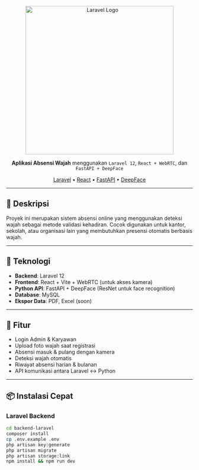 <p align="center">
  <p align="center"><a href="https://laravel.com" target="_blank"><img src="https://raw.githubusercontent.com/laravel/art/master/logo-lockup/5%20SVG/2%20CMYK/1%20Full%20Color/laravel-logolockup-cmyk-red.svg" width="400" alt="Laravel Logo"></a></p>
</p>

<p align="center">
  <strong>Aplikasi Absensi Wajah</strong> menggunakan <code>Laravel 12</code>, <code>React + WebRTC</code>, dan <code>FastAPI + DeepFace</code>
</p>

<p align="center">
  <a href="https://laravel.com">Laravel</a> •
  <a href="https://reactjs.org">React</a> •
  <a href="https://fastapi.tiangolo.com/">FastAPI</a> •
  <a href="https://github.com/serengil/deepface">DeepFace</a>
</p>

---

## 🎯 Deskripsi

Proyek ini merupakan sistem absensi online yang menggunakan deteksi wajah sebagai metode validasi kehadiran. Cocok digunakan untuk kantor, sekolah, atau organisasi lain yang membutuhkan presensi otomatis berbasis wajah.

---

## 🧰 Teknologi

- **Backend**: Laravel 12
- **Frontend**: React + Vite + WebRTC (untuk akses kamera)
- **Python API**: FastAPI + DeepFace (ResNet untuk face recognition)
- **Database**: MySQL
- **Ekspor Data**: PDF, Excel (soon)

---

## 🚀 Fitur

- Login Admin & Karyawan
- Upload foto wajah saat registrasi
- Absensi masuk & pulang dengan kamera
- Deteksi wajah otomatis
- Riwayat absensi harian & bulanan
- API komunikasi antara Laravel ↔ Python

---

## 📦 Instalasi Cepat

### Laravel Backend
```bash
cd backend-laravel
composer install
cp .env.example .env
php artisan key:generate
php artisan migrate
php artisan storage:link
npm install && npm run dev
